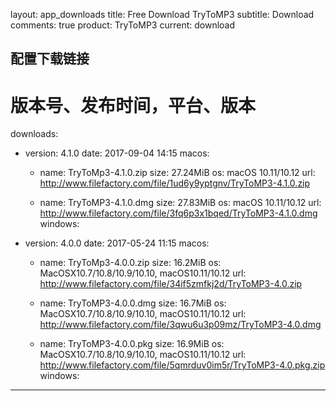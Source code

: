 layout: app_downloads
title: Free Download TryToMP3
subtitle: Download
comments: true
product: TryToMP3
current: download

## 配置下载链接
# 版本号、发布时间，平台、版本
downloads:
  - version: 4.1.0
    date: 2017-09-04 14:15
    macos:
      - name: TryToMp3-4.1.0.zip
        size: 27.24MiB
        os: macOS 10.11/10.12
        url: http://www.filefactory.com/file/1ud6y9yptgnv/TryToMP3-4.1.0.zip

      - name: TryToMP3-4.1.0.dmg
        size: 27.83MiB
        os: macOS 10.11/10.12
        url: http://www.filefactory.com/file/3fq6p3x1bqed/TryToMP3-4.1.0.dmg
    windows:
 
  - version: 4.0.0
    date: 2017-05-24 11:15
    macos:
      - name: TryToMp3-4.0.0.zip
        size: 16.2MiB
        os: MacOSX10.7/10.8/10.9/10.10, macOS10.11/10.12
        url: http://www.filefactory.com/file/34if5zmfkj2d/TryToMP3-4.0.zip

      - name: TryToMP3-4.0.0.dmg
        size: 16.7MiB
        os: MacOSX10.7/10.8/10.9/10.10, macOS10.11/10.12
        url: http://www.filefactory.com/file/3qwu6u3p09mz/TryToMP3-4.0.dmg

      - name: TryToMP3-4.0.0.pkg
        size: 16.9MiB
        os: MacOSX10.7/10.8/10.9/10.10, macOS10.11/10.12
        url: http://www.filefactory.com/file/5qmrduv0im5r/TryToMP3-4.0.pkg.zip
    windows:

---
